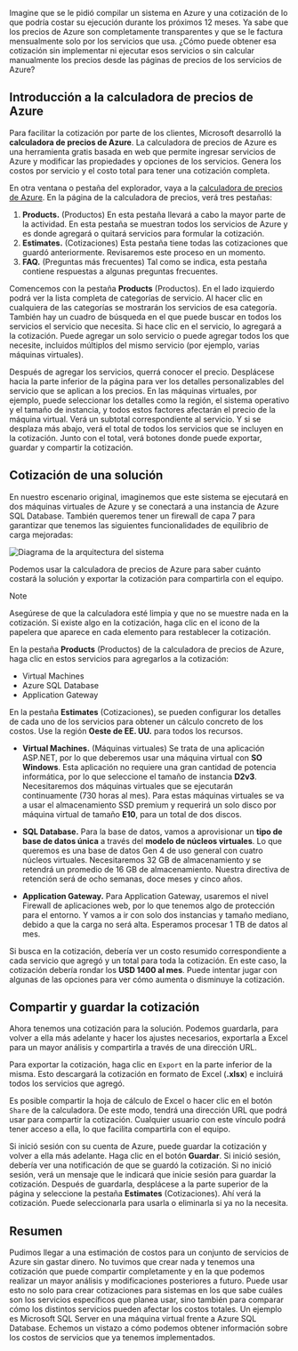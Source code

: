 Imagine que se le pidió compilar un sistema en Azure y una cotización de lo que podría costar su ejecución durante los próximos 12 meses. Ya sabe que los precios de Azure son completamente transparentes y que se le factura mensualmente solo por los servicios que usa. ¿Cómo puede obtener esa cotización sin implementar ni ejecutar esos servicios o sin calcular manualmente los precios desde las páginas de precios de los servicios de Azure? 

## <a name="introducing-the-azure-pricing-calculator"></a>Introducción a la calculadora de precios de Azure

Para facilitar la cotización por parte de los clientes, Microsoft desarrolló la **calculadora de precios de Azure**. La calculadora de precios de Azure es una herramienta gratis basada en web que permite ingresar servicios de Azure y modificar las propiedades y opciones de los servicios. Genera los costos por servicio y el costo total para tener una cotización completa.

En otra ventana o pestaña del explorador, vaya a la [calculadora de precios de Azure](https://azure.microsoft.com/pricing/calculator/). En la página de la calculadora de precios, verá tres pestañas:

1. **Products.** (Productos) En esta pestaña llevará a cabo la mayor parte de la actividad. En esta pestaña se muestran todos los servicios de Azure y es donde agregará o quitará servicios para formular la cotización.
2. **Estimates.** (Cotizaciones) Esta pestaña tiene todas las cotizaciones que guardó anteriormente. Revisaremos este proceso en un momento.
3. **FAQ.** (Preguntas más frecuentes) Tal como se indica, esta pestaña contiene respuestas a algunas preguntas frecuentes.

Comencemos con la pestaña **Products** (Productos). En el lado izquierdo podrá ver la lista completa de categorías de servicio. Al hacer clic en cualquiera de las categorías se mostrarán los servicios de esa categoría. También hay un cuadro de búsqueda en el que puede buscar en todos los servicios el servicio que necesita. Si hace clic en el servicio, lo agregará a la cotización. Puede agregar un solo servicio o puede agregar todos los que necesite, incluidos múltiplos del mismo servicio (por ejemplo, varias máquinas virtuales). 

Después de agregar los servicios, querrá conocer el precio. Desplácese hacia la parte inferior de la página para ver los detalles personalizables del servicio que se aplican a los precios. En las máquinas virtuales, por ejemplo, puede seleccionar los detalles como la región, el sistema operativo y el tamaño de instancia, y todos estos factores afectarán el precio de la máquina virtual. Verá un subtotal correspondiente al servicio. Y si se desplaza más abajo, verá el total de todos los servicios que se incluyen en la cotización. Junto con el total, verá botones donde puede exportar, guardar y compartir la cotización.

## <a name="estimate-a-solution"></a>Cotización de una solución

En nuestro escenario original, imaginemos que este sistema se ejecutará en dos máquinas virtuales de Azure y se conectará a una instancia de Azure SQL Database. También queremos tener un firewall de capa 7 para garantizar que tenemos las siguientes funcionalidades de equilibrio de carga mejoradas:

![Diagrama de la arquitectura del sistema](../images/estimate-costs-architecture.png)

Podemos usar la calculadora de precios de Azure para saber cuánto costará la solución y exportar la cotización para compartirla con el equipo.

> [!NOTE]
> Asegúrese de que la calculadora esté limpia y que no se muestre nada en la cotización. Si existe algo en la cotización, haga clic en el icono de la papelera que aparece en cada elemento para restablecer la cotización.

En la pestaña **Products** (Productos) de la calculadora de precios de Azure, haga clic en estos servicios para agregarlos a la cotización:

- Virtual Machines
- Azure SQL Database
- Application Gateway

En la pestaña **Estimates** (Cotizaciones), se pueden configurar los detalles de cada uno de los servicios para obtener un cálculo concreto de los costos. Use la región **Oeste de EE. UU.** para todos los recursos.

* **Virtual Machines.** (Máquinas virtuales) Se trata de una aplicación ASP.NET, por lo que deberemos usar una máquina virtual con **SO Windows**. Esta aplicación no requiere una gran cantidad de potencia informática, por lo que seleccione el tamaño de instancia **D2v3**. Necesitaremos dos máquinas virtuales que se ejecutarán continuamente (730 horas al mes). Para estas máquinas virtuales se va a usar el almacenamiento SSD premium y requerirá un solo disco por máquina virtual de tamaño **E10**, para un total de dos discos. 

* **SQL Database.** Para la base de datos, vamos a aprovisionar un **tipo de base de datos única** a través del **modelo de núcleos virtuales**. Lo que queremos es una base de datos Gen 4 de uso general con cuatro núcleos virtuales. Necesitaremos 32 GB de almacenamiento y se retendrá un promedio de 16 GB de almacenamiento. Nuestra directiva de retención será de ocho semanas, doce meses y cinco años. 

* **Application Gateway.** Para Application Gateway, usaremos el nivel Firewall de aplicaciones web, por lo que tenemos algo de protección para el entorno. Y vamos a ir con solo dos instancias y tamaño mediano, debido a que la carga no será alta. Esperamos procesar 1 TB de datos al mes.

Si busca en la cotización, debería ver un costo resumido correspondiente a cada servicio que agregó y un total para toda la cotización. En este caso, la cotización debería rondar los **USD 1400 al mes**. Puede intentar jugar con algunas de las opciones para ver cómo aumenta o disminuye la cotización.

## <a name="share-and-save-your-estimate"></a>Compartir y guardar la cotización

Ahora tenemos una cotización para la solución. Podemos guardarla, para volver a ella más adelante y hacer los ajustes necesarios, exportarla a Excel para un mayor análisis y compartirla a través de una dirección URL. 

Para exportar la cotización, haga clic en `Export` en la parte inferior de la misma. Esto descargará la cotización en formato de Excel (**.xlsx**) e incluirá todos los servicios que agregó.

Es posible compartir la hoja de cálculo de Excel o hacer clic en el botón `Share` de la calculadora. De este modo, tendrá una dirección URL que podrá usar para compartir la cotización. Cualquier usuario con este vínculo podrá tener acceso a ella, lo que facilita compartirla con el equipo.

Si inició sesión con su cuenta de Azure, puede guardar la cotización y volver a ella más adelante. Haga clic en el botón **Guardar**. Si inició sesión, debería ver una notificación de que se guardó la cotización. Si no inició sesión, verá un mensaje que le indicará que inicie sesión para guardar la cotización. Después de guardarla, desplácese a la parte superior de la página y seleccione la pestaña **Estimates** (Cotizaciones). Ahí verá la cotización. Puede seleccionarla para usarla o eliminarla si ya no la necesita.

## <a name="summary"></a>Resumen

Pudimos llegar a una estimación de costos para un conjunto de servicios de Azure sin gastar dinero. No tuvimos que crear nada y tenemos una cotización que puede compartir completamente y en la que podemos realizar un mayor análisis y modificaciones posteriores a futuro. Puede usar esto no solo para crear cotizaciones para sistemas en los que sabe cuáles son los servicios específicos que planea usar, sino también para comparar cómo los distintos servicios pueden afectar los costos totales. Un ejemplo es Microsoft SQL Server en una máquina virtual frente a Azure SQL Database. Echemos un vistazo a cómo podemos obtener información sobre los costos de servicios que ya tenemos implementados.